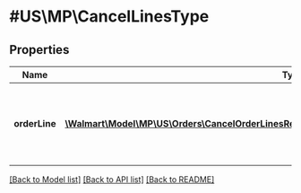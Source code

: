 # #US\MP\CancelLinesType

## Properties

Name | Type | Description | Notes
------------ | ------------- | ------------- | -------------
**orderLine** | [**\Walmart\Model\MP\US\Orders\CancelOrderLinesRequestOrderCancellationOrderLinesOrderLineInner[]**](CancelOrderLinesRequestOrderCancellationOrderLinesOrderLineInner.md) | Information to update the orderLine with cancellation details |


[[Back to Model list]](../) [[Back to API list]](../../Api/US/MP) [[Back to README]](../../README.md)
